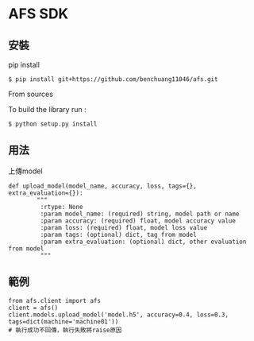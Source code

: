 # AFS SDK

## 安裝

pip install

```
$ pip install git+https://github.com/benchuang11046/afs.git
```

From sources

To build the library run :
```
$ python setup.py install
```

## 用法

上傳model
```
def upload_model(model_name, accuracy, loss, tags={}, extra_evaluation={}):
        """
         :rtype: None
         :param model_name: (required) string, model path or name
         :param accuracy: (required) float, model accuracy value
         :param loss: (required) float, model loss value
         :param tags: (optional) dict, tag from model
         :param extra_evaluation: (optional) dict, other evaluation from model
         """
```


## 範例

```
from afs.client import afs
client = afs()
client.models.upload_model('model.h5', accuracy=0.4, loss=0.3, tags=dict(machine='machine01'))
# 執行成功不回傳，執行失敗將raise原因
```

